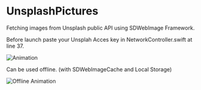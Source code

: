 # UnsplashPictures
Fetching images from Unsplash public API using SDWebImage Framework. 

Before launch paste your Unsplah Acces key in NetworkController.swift at line 37.

![Animation](https://github.com/smokeMMA/UnsplashPictures/blob/master/animation.gif)


Can be used offline. (with SDWebImageCache and Local Storage)

![Offline Animation](https://github.com/smokeMMA/UnsplashPictures/blob/master/offline%20animation.gif)

